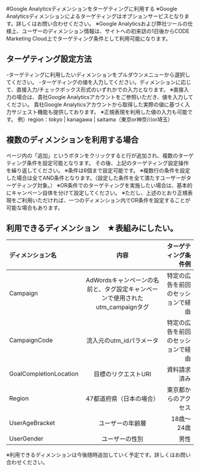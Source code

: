 #Google Analyticsディメンションをターゲティングに利用する
※Google Analyticsディメンションによるターゲティングはオプションサービスとなります。詳しくはお問い合わせください。
※Google Analyticsおよび弊社ツールの仕様上、ユーザーのディメンション情報は、サイトへの初来訪の1日後からCODE Marketing Cloud上でターゲティング条件として利用可能になります。

## ターゲティング設定方法
-ターゲティングに利用したいディメンションをプルダウンメニューから選択してください。
-ターゲティングの値を入力してください。ディメンションに応じて、直接入力/チェックボックス形式のいずれかでの入力となります。
※直接入力の場合は、貴社Google Analyticsアカウントをご参照いただき、値を入力してください。
貴社Google Analyticsアカウントから取得した実際の値に基づく入力サジェスト機能も提供しております。
※正規表現を利用した値の入力も可能です。
例）region：tokyo | kanagawa | saitama（東京or神奈川or埼玉）

## 複数のディメンションを利用する場合
ページ内の「追加」というボタンをクリックすると行が追加され、複数のターゲティング条件を設定可能となります。
その後、上記のターゲティング設定操作を繰り返してください。
※条件は6個まで設定可能です。
※複数行の条件を設定した場合は全てAND条件となります。（設定した条件を全て満たすユーザーがターゲティング対象。）
※OR条件でのターゲティングを実施したい場合は、基本的にキャンペーン自体を分けて設定してください。
※ただし、上述のとおり正規表現をご利用いただければ、一つのディメンション内でOR条件を設定することが可能な場合もあります。

## 利用できるディメンション　★表組みにしたい。
| ディメンション名 | 内容 | ターゲティング条件例 |
|:---|:---:|---:|
|Campaign |AdWordsキャンペーンの名前と、タグ設定キャンペーンで使用されたutm_campaignタグ |特定の広告を前回のセッションで経由 |
|CampaignCode |流入元のutm_idパラメータ |特定の広告を前回のセッションで経由 |
|GoalCompletionLocation |目標のリクエストURI |資料請求済み |
|Region |47都道府県（日本の場合） |東京都からのアクセス |
|UserAgeBracket |ユーザーの年齢層 |18歳～24歳 |
|UserGender |ユーザーの性別 |男性 |

※利用できるディメンションは今後随時追加していく予定です。詳しくはお問い合わせください。
